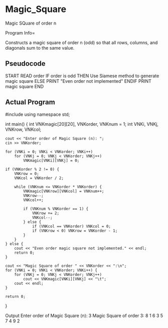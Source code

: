 # Magic_Square
Magic SQuare of order n

Program Info=

Constructs a magic square of order n (odd) so that all rows, columns, and diagonals sum to the same value.

## Pseudocode
START
READ order
IF order is odd THEN
    Use Siamese method to generate magic square
ELSE
    PRINT "Even order not implemented"
ENDIF
PRINT magic square
END

## Actual Program
#include <iostream>
using namespace std;

int main() {
    int VNKmagic[20][20], VNKorder, VNKnum = 1;
    int VNKi, VNKj, VNKrow, VNKcol;

    cout << "Enter order of Magic Square (n): ";
    cin >> VNKorder;

    for (VNKi = 0; VNKi < VNKorder; VNKi++)
        for (VNKj = 0; VNKj < VNKorder; VNKj++)
            VNKmagic[VNKi][VNKj] = 0;

    if (VNKorder % 2 != 0) {
        VNKrow = 0;
        VNKcol = VNKorder / 2;

        while (VNKnum <= VNKorder * VNKorder) {
            VNKmagic[VNKrow][VNKcol] = VNKnum++;
            VNKrow--;
            VNKcol++;

            if (VNKnum % VNKorder == 1) {
                VNKrow += 2;
                VNKcol--;
            } else {
                if (VNKcol == VNKorder) VNKcol = 0;
                if (VNKrow < 0) VNKrow = VNKorder - 1;
            }
        }
    } else {
        cout << "Even order magic square not implemented." << endl;
        return 0;
    }

    cout << "Magic Square of order " << VNKorder << ":\n";
    for (VNKi = 0; VNKi < VNKorder; VNKi++) {
        for (VNKj = 0; VNKj < VNKorder; VNKj++)
            cout << VNKmagic[VNKi][VNKj] << "\t";
        cout << endl;
    }

    return 0;
}

 Output
Enter order of Magic Square (n): 3
Magic Square of order 3:
8   1   6
3   5   7
4   9   2
